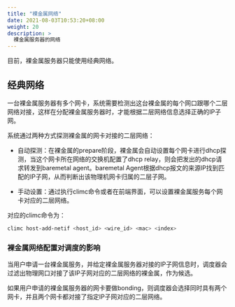 ```yaml
---
title: "裸金属网络"
date: 2021-08-03T10:53:20+08:00
weight: 20
description: >
  裸金属服务器的网络
---
```


目前，裸金属服务器只能使用经典网络。

## 经典网络

一台裸金属服务器有多个网卡，系统需要检测出这台裸金属的每个网口跟哪个二层网络对接，这样在分配裸金属服务器时，才能根据二层网络信息选择正确的IP子网。

系统通过两种方式探测裸金属的网卡对接的二层网络：

- 自动探测：在裸金属的prepare阶段，裸金属会自动设置每个网卡进行dhcp探测，当这个网卡所在网络的交换机配置了dhcp relay，则会把发出的dhcp请求转发到baremetal agent。baremetal Agent根据dhcp报文的来源IP找到匹配的IP子网，从而判断出该物理机网卡归属的二层子网。

- 手动设置：通过执行climc命令或者在前端界面，可以设置裸金属服务每个网卡对应的二层网络。

对应的climc命令为：

```bash
climc host-add-netif <host_id> <wire_id> <mac> <index>
```

### 裸金属网络配置对调度的影响

当用户申请一台裸金属服务，并给定裸金属服务器对接的IP子网信息时，调度器会过滤出物理网口对接了该IP子网对应的二层网络的裸金属，作为候选。

如果用户申请的裸金属服务器的网卡要做bonding，则调度器会选择同时具有两个网卡，并且两个网卡都对接了指定IP子网对应的二层网络。
